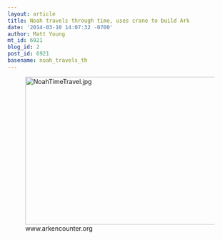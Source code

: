 ```yaml
---
layout: article
title: Noah travels through time, uses crane to build Ark
date: '2014-03-10 14:07:32 -0700'
author: Matt Young
mt_id: 6921
blog_id: 2
post_id: 6921
basename: noah_travels_th
---
```

<figure>
<img src="{{ site.baseurl }}/uploads/2014/NoahTimeTravel.jpg" alt="NoahTimeTravel.jpg" width="600" height="332" />
<figcaption markdown="span">
www.arkencounter.org

</figcaption>
</figure>
